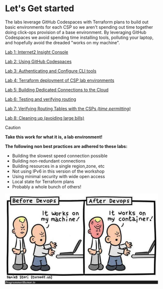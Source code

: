 # Let's Get started

The labs leverage GitHub Codespaces with Terraform plans to build out basic environments for each CSP so we aren't spending out time together doing click-ops provision of a base environment. By leveraging GitHub Codespaces we avoid spending time installing tools, polluting your laptop, and hopefully avoid the dreaded "works on my machine".

[Lab 1: Internet2 Insight Console](lab1.md)

[Lab 2: Using GitHub Codespaces](lab2.md)

[Lab 3: Authenticating and Configure CLI tools](lab3.md)

[Lab 4: Terraform deployment of CSP lab environments](lab4.md)

[Lab 5: Building Dedicated Connections to the Cloud](lab5.md)

[Lab 6: Testing and verifying routing](lab6.md)

[Lab 7: Verifying Routing Tables with the CSPs _(time permitting)_](lab7.md)

[Lab 8: Cleaning up (avoiding large bills)](lab8.md)

> [!CAUTION]
> **Take this work for what it is, a lab environment!**
>
> **The following non best practices are adhered to these labs:**
>
> - Building the slowest speed connection possible
> - Building non-redundant connections
> - Building resources in a single region,zone, etc
> - Not using IPv6 in this version of the workshop
> - Using minimal security with wide open access
> - Local state for Terraform plans
> - Probably a whole bunch of others!

![works_on_my_machine](files/works_on_my.jpg)
